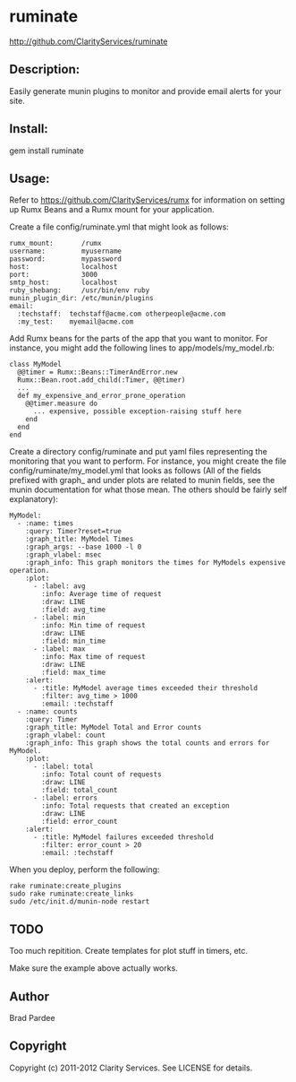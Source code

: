# ruminate

http://github.com/ClarityServices/ruminate

## Description:

Easily generate munin plugins to monitor and provide email alerts for your site.

## Install:

  gem install ruminate

## Usage:

Refer to https://github.com/ClarityServices/rumx for information on setting up Rumx Beans and a Rumx mount for your application.

Create a file config/ruminate.yml that might look as follows:

    rumx_mount:       /rumx
    username:         myusername
    password:         mypassword
    host:             localhost
    port:             3000
    smtp_host:        localhost
    ruby_shebang:     /usr/bin/env ruby
    munin_plugin_dir: /etc/munin/plugins
    email:
      :techstaff:  techstaff@acme.com otherpeople@acme.com
      :my_test:    myemail@acme.com

Add Rumx beans for the parts of the app that you want to monitor.  For instance, you might add the following lines to app/models/my_model.rb:

    class MyModel
      @@timer = Rumx::Beans::TimerAndError.new
      Rumx::Bean.root.add_child(:Timer, @@timer)
      ...
      def my_expensive_and_error_prone_operation
        @@timer.measure do
          ... expensive, possible exception-raising stuff here
        end
      end
    end

Create a directory config/ruminate and put yaml files representing the monitoring that you want to perform.  For instance,
you might create the file config/ruminate/my_model.yml that looks as follows (All of the fields prefixed with graph_ and under
plots are related to munin fields, see the munin documentation for what those mean.  The others should be fairly self explanatory):

    MyModel:
      - :name: times
        :query: Timer?reset=true
        :graph_title: MyModel Times
        :graph_args: --base 1000 -l 0
        :graph_vlabel: msec
        :graph_info: This graph monitors the times for MyModels expensive operation.
        :plot:
          - :label: avg
            :info: Average time of request
            :draw: LINE
            :field: avg_time
          - :label: min
            :info: Min time of request
            :draw: LINE
            :field: min_time
          - :label: max
            :info: Max time of request
            :draw: LINE
            :field: max_time
        :alert:
          - :title: MyModel average times exceeded their threshold
            :filter: avg_time > 1000
            :email: :techstaff
      - :name: counts
        :query: Timer
        :graph_title: MyModel Total and Error counts
        :graph_vlabel: count
        :graph_info: This graph shows the total counts and errors for MyModel.
        :plot:
          - :label: total
            :info: Total count of requests
            :draw: LINE
            :field: total_count
          - :label: errors
            :info: Total requests that created an exception
            :draw: LINE
            :field: error_count
        :alert:
          - :title: MyModel failures exceeded threshold
            :filter: error_count > 20
            :email: :techstaff

When you deploy, perform the following:

    rake ruminate:create_plugins
    sudo rake ruminate:create_links
    sudo /etc/init.d/munin-node restart

## TODO

Too much repitition.  Create templates for plot stuff in timers, etc.

Make sure the example above actually works.

## Author

Brad Pardee

## Copyright

Copyright (c) 2011-2012 Clarity Services. See LICENSE for details.
